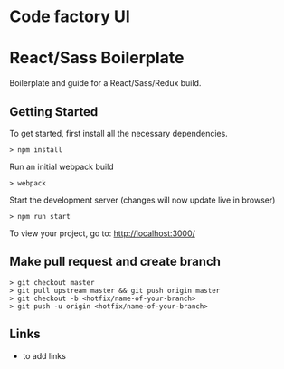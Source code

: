 # Code factory UI 

# React/Sass Boilerplate

Boilerplate and guide for a React/Sass/Redux build.

## Getting Started

To get started, first install all the necessary dependencies.
```
> npm install
```

Run an initial webpack build
```
> webpack
```

Start the development server (changes will now update live in browser)
```
> npm run start
```

To view your project, go to: [http://localhost:3000/](http://localhost:3000/)

## Make pull request and create branch
```
> git checkout master
> git pull upstream master && git push origin master
> git checkout -b <hotfix/name-of-your-branch>
> git push -u origin <hotfix/name-of-your-branch>
```

## Links

- to add links
